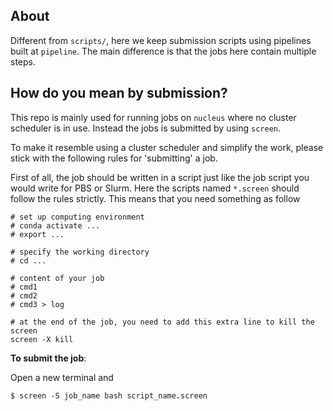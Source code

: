 ## About

Different from `scripts/`, here we keep submission scripts using pipelines built at `pipeline`. 
The main difference is that the jobs here contain multiple steps.

## How do you mean by submission?

This repo is mainly used for running jobs on `nucleus` where no cluster scheduler is in use. 
Instead the jobs is submitted by using `screen`.

To make it resemble using a cluster scheduler and simplify the work, please stick with the following rules for 'submitting' a job.

First of all, the job should be written in a script just like the job script you would write for PBS or Slurm.
Here the scripts named `*.screen` should follow the rules strictly.
This means that you need something as follow

```
# set up computing environment
# conda activate ...
# export ...

# specify the working directory
# cd ...

# content of your job 
# cmd1 
# cmd2 
# cmd3 > log

# at the end of the job, you need to add this extra line to kill the screen
screen -X kill
```

**To submit the job**: 

Open a new terminal and

```
$ screen -S job_name bash script_name.screen
```